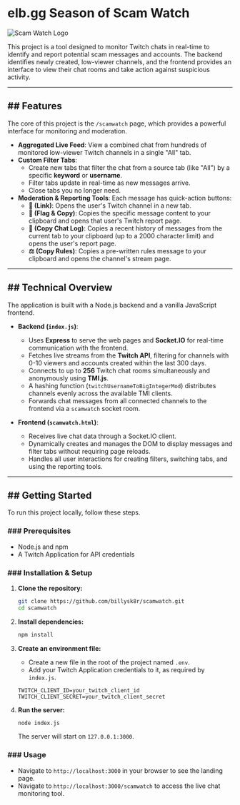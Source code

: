 # elb.gg Season of Scam Watch

![Scam Watch Logo](/logo.jpeg)

This project is a tool designed to monitor Twitch chats in real-time to identify and report potential scam messages and accounts. The backend identifies newly created, low-viewer channels, and the frontend provides an interface to view their chat rooms and take action against suspicious activity.

---

## ## Features

The core of this project is the `/scamwatch` page, which provides a powerful interface for monitoring and moderation.

* **Aggregated Live Feed**: View a combined chat from hundreds of monitored low-viewer Twitch channels in a single "All" tab.
* **Custom Filter Tabs**:
    * Create new tabs that filter the chat from a source tab (like "All") by a specific **keyword** or **username**.
    * Filter tabs update in real-time as new messages arrive.
    * Close tabs you no longer need.
* **Moderation & Reporting Tools**: Each message has quick-action buttons:
    * **🔗 (Link)**: Opens the user's Twitch channel in a new tab.
    * **🚩 (Flag & Copy)**: Copies the specific message content to your clipboard and opens that user's Twitch report page.
    * **📄 (Copy Chat Log)**: Copies a recent history of messages from the current tab to your clipboard (up to a 2000 character limit) and opens the user's report page.
    * **⚖️ (Copy Rules)**: Copies a pre-written rules message to your clipboard and opens the channel's stream page.

---

## ## Technical Overview

The application is built with a Node.js backend and a vanilla JavaScript frontend.

* **Backend (`index.js`)**:
    * Uses **Express** to serve the web pages and **Socket.IO** for real-time communication with the frontend.
    * Fetches live streams from the **Twitch API**, filtering for channels with 0-10 viewers and accounts created within the last 300 days.
    * Connects to up to **256** Twitch chat rooms simultaneously and anonymously using **TMI.js**.
    * A hashing function (`twitchUsernameToBigIntegerMod`) distributes channels evenly across the available TMI clients.
    * Forwards chat messages from all connected channels to the frontend via a `scamwatch` socket room.

* **Frontend (`scamwatch.html`)**:
    * Receives live chat data through a Socket.IO client.
    * Dynamically creates and manages the DOM to display messages and filter tabs without requiring page reloads.
    * Handles all user interactions for creating filters, switching tabs, and using the reporting tools.

---

## ## Getting Started

To run this project locally, follow these steps.

### ### Prerequisites

* Node.js and npm
* A Twitch Application for API credentials

### ### Installation & Setup

1.  **Clone the repository:**
    ```bash
    git clone https://github.com/billysk8r/scamwatch.git
    cd scamwatch
    ```

2.  **Install dependencies:**
    ```bash
    npm install
    ```

3.  **Create an environment file:**
    * Create a new file in the root of the project named `.env`.
    * Add your Twitch Application credentials to it, as required by `index.js`.
    ```
    TWITCH_CLIENT_ID=your_twitch_client_id
    TWITCH_CLIENT_SECRET=your_twitch_client_secret
    ```

4.  **Run the server:**
    ```bash
    node index.js
    ```
    The server will start on `127.0.0.1:3000`.

### ### Usage

* Navigate to `http://localhost:3000` in your browser to see the landing page.
* Navigate to `http://localhost:3000/scamwatch` to access the live chat monitoring tool.
